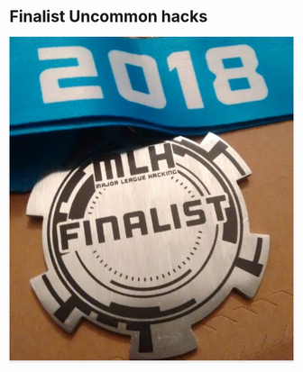 # Finalist Uncommon hacks
![image](https://github.com/vmanish19/Hackathon/blob/master/website/MLH.JPG)

